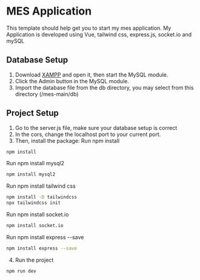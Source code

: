 # MES Application

This template should help get you to start my mes application.
My Application is developed using Vue, tailwind css, express.js, socket.io and mySQL

## Database Setup

1. Download [XAMPP](https://www.apachefriends.org/download.html) and open it, then start the MySQL module.  
2. Click the Admin button in the MySQL module. 
3. Import the database file from the db directory, you may select from this directory (/mes-main/db)

## Project Setup

1. Go to the server.js file, make sure your database setup is correct
2. In the cors, change the localhost port to your current port.
3. Then, install the package:
Run npm install
```sh
npm install
```

Run npm install mysql2 
```sh
npm install mysql2 
```

Run npm install tailwind css 
```sh
npm install -D tailwindcss
npx tailwindcss init
```

Run npm install socket.io
```sh
npm install socket.io
```

Run npm install express --save
```sh
npm install express --save
```

4. Run the project 
```sh
npm run dev 
```